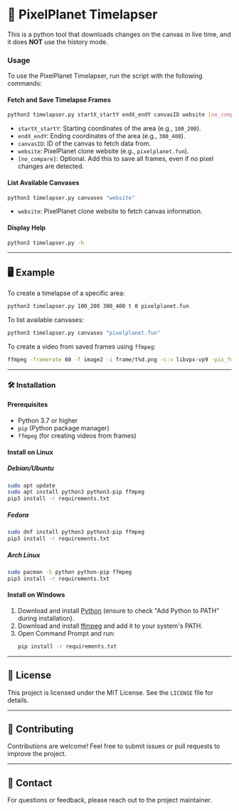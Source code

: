 # 📸 PixelPlanet Timelapser

This is a python tool that downloads changes on the canvas in live time, and it does **NOT** use the history mode.

### Usage

To use the PixelPlanet Timelapser, run the script with the following commands:

#### Fetch and Save Timelapse Frames
```bash
python3 timelapser.py startX_startY endX_endY canvasID website [no_compare]
```
- `startX_startY`: Starting coordinates of the area (e.g., `100_200`).
- `endX_endY`: Ending coordinates of the area (e.g., `300_400`).
- `canvasID`: ID of the canvas to fetch data from.
- `website`: PixelPlanet clone website (e.g., `pixelplanet.fun`).
- `[no_compare]`: Optional. Add this to save all frames, even if no pixel changes are detected.

#### List Available Canvases
```bash
python3 timelapser.py canvases "website"
```
- `website`: PixelPlanet clone website to fetch canvas information.

#### Display Help
```bash
python3 timelapser.py -h
```

---

## 🖥️ Example

To create a timelapse of a specific area:
```bash
python3 timelapser.py 100_200 300_400 t 0 pixelplanet.fun
```

To list available canvases:
```bash
python3 timelapser.py canvases "pixelplanet.fun"
```

To create a video from saved frames using `ffmpeg`:
```bash
ffmpeg -framerate 60 -f image2 -i frame/t%d.png -c:v libvpx-vp9 -pix_fmt yuva420p timelapse.mp4
```

---

### 🛠️ Installation

#### Prerequisites
- Python 3.7 or higher
- `pip` (Python package manager)
- `ffmpeg` (for creating videos from frames)

#### Install on Linux

##### Debian/Ubuntu
```bash
sudo apt update
sudo apt install python3 python3-pip ffmpeg
pip3 install -r requirements.txt
```

##### Fedora
```bash
sudo dnf install python3 python3-pip ffmpeg
pip3 install -r requirements.txt
```

##### Arch Linux
```bash
sudo pacman -S python python-pip ffmpeg
pip3 install -r requirements.txt
```

#### Install on Windows

1. Download and install [Python](https://www.python.org/downloads/) (ensure to check "Add Python to PATH" during installation).
2. Download and install [ffmpeg](https://ffmpeg.org/download.html) and add it to your system's PATH.
3. Open Command Prompt and run:
    ```cmd
    pip install -r requirements.txt
    ```

--- 

## 📜 License

This project is licensed under the MIT License. See the `LICENSE` file for details.

---

## 🤝 Contributing

Contributions are welcome! Feel free to submit issues or pull requests to improve the project.

---

## 📧 Contact

For questions or feedback, please reach out to the project maintainer.
